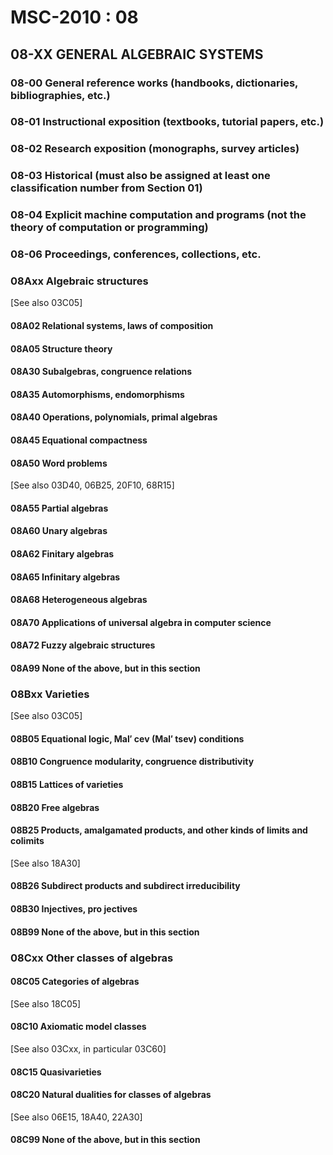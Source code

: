 # MSC-2010 : 08

## 08-XX GENERAL ALGEBRAIC SYSTEMS

### 08-00 General reference works (handbooks, dictionaries, bibliographies, etc.)

### 08-01 Instructional exposition (textbooks, tutorial papers, etc.)

### 08-02 Research exposition (monographs, survey articles)

### 08-03 Historical (must also be assigned at least one classification number from Section 01)

### 08-04 Explicit machine computation and programs (not the theory of computation or programming)

### 08-06 Proceedings, conferences, collections, etc.

### 08Axx Algebraic structures

\[See also 03C05]

#### 08A02 Relational systems, laws of composition

#### 08A05 Structure theory

#### 08A30 Subalgebras, congruence relations

#### 08A35 Automorphisms, endomorphisms

#### 08A40 Operations, polynomials, primal algebras

#### 08A45 Equational compactness

#### 08A50 Word problems

\[See also 03D40, 06B25, 20F10, 68R15]

#### 08A55 Partial algebras

#### 08A60 Unary algebras

#### 08A62 Finitary algebras

#### 08A65 Infinitary algebras

#### 08A68 Heterogeneous algebras

#### 08A70 Applications of universal algebra in computer science

#### 08A72 Fuzzy algebraic structures

#### 08A99 None of the above, but in this section

### 08Bxx Varieties

\[See also 03C05]

#### 08B05 Equational logic, Mal′ cev (Mal′ tsev) conditions

#### 08B10 Congruence modularity, congruence distributivity

#### 08B15 Lattices of varieties

#### 08B20 Free algebras

#### 08B25 Products, amalgamated products, and other kinds of limits and colimits

\[See also 18A30]

#### 08B26 Subdirect products and subdirect irreducibility

#### 08B30 Injectives, pro jectives

#### 08B99 None of the above, but in this section

### 08Cxx Other classes of algebras

#### 08C05 Categories of algebras

\[See also 18C05]

#### 08C10 Axiomatic model classes

\[See also 03Cxx, in particular 03C60]

#### 08C15 Quasivarieties

#### 08C20 Natural dualities for classes of algebras

\[See also 06E15, 18A40, 22A30]

#### 08C99 None of the above, but in this section

